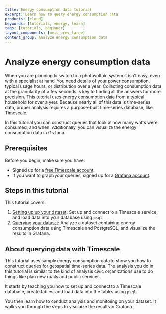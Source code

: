 ```yaml
---
title: Energy consumption data tutorial
excerpt: Learn how to query energy consumption data
products: [cloud]
keywords: [tutorials, energy, learn]
tags: [tutorials, beginner]
layout_components: [next_prev_large]
content_group: Analyze energy consumption data
---
```


# Analyze energy consumption data

When you are planning to switch to a photovoltaic system it isn’t easy, even
with a specialist at hand. You need details of your power consumption, typical
usage hours, or distribution over a year. Collecting consumption data at the
granularity of a few seconds is key to finding all the answers for more
precision. This tutorial uses energy consumption data from a typical household for
over a year. Because nearly all of this data is time-series data, proper
analysis requires a purpose-built time-series database, like Timescale.

In this tutorial you can construct queries that look at how many watts were
consumed, and when. Additionally, you can visualize the energy consumption data
in Grafana.

## Prerequisites

Before you begin, make sure you have:

*   Signed up for a [free Timescale account][cloud-install].
*   <Optional /> If you want to graph your queries, signed up for a
    [Grafana account][grafana-setup].

## Steps in this tutorial

This tutorial covers:

1.  [Setting up up your dataset][dataset-energy]: Set up and connect to a Timescale
    service, and load data into your database using `psql`.
1.  [Querying your dataset][query-energy]: Analyze a dataset containing energy
        consumption data using Timescale and PostgreSQL, and visualize the
        results in Grafana.

## About querying data with Timescale

This tutorial uses sample energy consumption data to show you how to construct
queries for geospatial time-series data. The analysis you do in this tutorial is
similar to the kind of analysis civic organizations use to do things like plan
new roads and public services.

It starts by teaching you how to set up and connect to a Timescale database,
create tables, and load data into the tables using `psql`.

You then learn how to conduct analysis and monitoring on your dataset. It walks
you through the steps to visulaize the results in Grafana.

[dataset-energy]: /tutorials/:currentVersion:/energy-data/dataset-energy/
[query-energy]: /tutorials/:currentVersion:/energy-data/query-energy/
[cloud-install]: /getting-started/latest/
[grafana-setup]: /use-timescale/:currentVersion:/integrations/obervability-alerting/grafana/installation/

